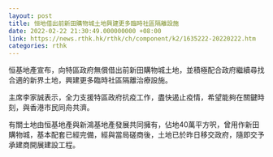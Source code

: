 ```yaml
---
layout: post
title: 恒地借出前新田購物城土地興建更多臨時社區隔離設施
date: 2022-02-22 21:30:49.000000000 +08:00
link: https://news.rthk.hk/rthk/ch/component/k2/1635222-20220222.htm
categories: rthk
---
```


恒基地產宣布，向特區政府無償借出前新田購物城土地，並積極配合政府繼續尋找合適的新界土地，興建更多臨時社區隔離治療設施。

主席李家誠表示，全力支援特區政府抗疫工作，盡快遏止疫情，希望能夠在關鍵時刻，與香港市民同舟共濟。

有關土地由恒基地產與新鴻基地產發展共同擁有，佔地40萬平方呎，曾用作新田購物城，基本配套已經完備，經與當局磋商後，土地已於昨日移交政府，隨即交予承建商開展建設工程。
